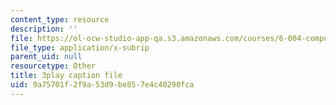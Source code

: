 ```yaml
---
content_type: resource
description: ''
file: https://ol-ocw-studio-app-qa.s3.amazonaws.com/courses/6-004-computation-structures-spring-2017/9a75701f2f9a53d9be857e4c40290fca_BZX8qSrMNyo.vtt
file_type: application/x-subrip
parent_uid: null
resourcetype: Other
title: 3play caption file
uid: 9a75701f-2f9a-53d9-be85-7e4c40290fca
---
```

